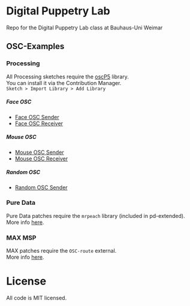 # Digital Puppetry Lab

Repo for the Digital Puppetry Lab class at Bauhaus-Uni Weimar

## OSC-Examples

### Processing ###

All Processing sketches require the [oscP5](http://www.sojamo.de/libraries/oscP5/) library.  
You can install it via the Contribution Manager.  
`Sketch > Import Library > Add Library`

##### Face OSC #####
* [Face OSC Sender](processing/face_osc_sender)
* [Face OSC Receiver](processing/face_osc_receiver)

##### Mouse OSC #####
* [Mouse OSC Sender](processing/mouse_osc_sender)
* [Mouse OSC Receiver](processing/mouse_osc_receiver)

##### Random OSC #####
* [Random OSC Sender](processing/random_osc_sender)


### Pure Data ###

Pure Data patches require the `mrpeach` library (included in pd-extended).  
More info [here](https://flossmanuals.net/pure-data/ch065_osc/).

### MAX MSP ###
MAX patches require the `OSC-route` external.  
More info [here](http://cnmat.berkeley.edu/patch/4029).

# License

All code is MIT licensed.